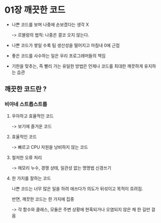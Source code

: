 # 01장 깨끗한 코드

- 나쁜 코드를 보며 나중에 손보겠다는 생각 X 

    -> 르블랑의 법칙: 나중은 결코 오지 않는다.

- 나쁜 코드가 쌓일 수록 팀 생산성을 떨어지고 마침내 0에 근접
- 좋은 코드를 사수하는 일은 우리 프로그래머들의 책임
- 기한을 맞추는, 즉 빨리 가는 유일한 방법은 언제나 코드를 최대한 깨끗하게 유지하는 습관

## 깨끗한 코드란 ?

### 비야네 스트롭스트룹

 1. 우아하고 효율적인 코드

    -> 보기에 즐거운 코드
 2. 효율적인 코드

    -> 빠르고 CPU 자원을 낭비하지 않는 코드

3. 철저한 오류 처리

   -> 메모리 누수, 경쟁 상태, 일관성 없는 명명법 신경쓰기

4. 한 가지를 잘하는 코드
   
   나쁜 코드는 너무 많은 일을 하려 애쓰다가 의도가 뒤섞이고 목적이 흐려짐.
   
   반면, 깨끗한 코드는 한 가지에 집중
    
     -> 각 함수와 클래스, 모듈은 주변 상황에 현혹되거나 오염되지 않은 채 한 길만 걸음


